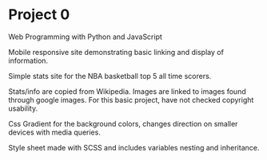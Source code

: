 # Project 0

Web Programming with Python and JavaScript

Mobile responsive site demonstrating basic linking and display of information.

Simple stats site for the NBA basketball top 5 all time scorers.

Stats/info are copied from Wikipedia.
Images are linked to images found through google images. For this basic project, have not checked copyright usability.

Css Gradient for the background colors, changes direction on smaller devices with media queries.

Style sheet made with SCSS and includes variables nesting and inheritance.
